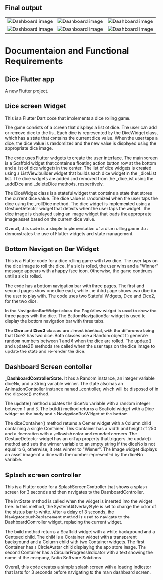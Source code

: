 
## Final output
<table>
  <tr>
    <td><img src="https://github.com/TariqMehmood1004/Dice-App-Flutter/blob/main/output/1.jpg" alt="Dashboard image"/></td>
    <td><img src="https://github.com/TariqMehmood1004/Dice-App-Flutter/blob/main/output/2.jpg" alt="Dashboard image"/></td>
    <td><img src="https://github.com/TariqMehmood1004/Dice-App-Flutter/blob/main/output/3.jpg" alt="Dashboard image"/></td>
  </tr>
  <tr>    
    <td><img src="https://github.com/TariqMehmood1004/Dice-App-Flutter/blob/main/output/4.jpg" alt="Dashboard image"/></td>
    <td><img src="https://github.com/TariqMehmood1004/Dice-App-Flutter/blob/main/output/5.jpg" alt="Dashboard image"/></td>
    <td><img src="https://github.com/TariqMehmood1004/Dice-App-Flutter/blob/main/output/6.jpg" alt="Dashboard image"/></td>
  </tr>
</table>

# Documentaion and Functional Requirements

## Dice Flutter app

A new Flutter project.

## Dice screen Widget
This is a Flutter Dart code that implements a dice rolling game.

The game consists of a screen that displays a list of dice. The user can add or remove dice to the list. Each dice is represented by the DiceWidget class, which has a state that contains the current dice value. When the user taps a dice, the dice value is randomized and the new value is displayed using the appropriate dice image.

The code uses Flutter widgets to create the user interface. The main screen is a Scaffold widget that contains a floating action button row at the bottom and a list of dice widgets in the center. The list of dice widgets is created using a ListView.builder widget that builds each dice widget in the _diceList list. The dice widgets are added and removed from the _diceList using the _addDice and _deleteDice methods, respectively.

The DiceWidget class is a stateful widget that contains a state that stores the current dice value. The dice value is randomized when the user taps the dice using the _rollDice method. The dice widget is implemented using a GestureDetector widget that detects when the user taps the widget. The dice image is displayed using an Image widget that loads the appropriate image asset based on the current dice value.

Overall, this code is a simple implementation of a dice rolling game that demonstrates the use of Flutter widgets and state management.


## Bottom Navigation Bar Widget
This is a Flutter code for a dice rolling game with two dice. The user taps on the dice image to roll the dice. If a six is rolled, the user wins and a "Winner" message appears with a happy face icon. Otherwise, the game continues until a six is rolled.

The code has a bottom navigation bar with three pages. The first and second pages show one dice each, while the third page shows two dice for the user to play with. The code uses two Stateful Widgets, Dice and Dice2, for the two dice.

In the NavigationBarWidget class, the PageView widget is used to show the three pages with the dice. The BottomNavigationBar widget is used to display the bottom navigation bar with three tabs.

The <b>Dice</b> and <b>Dice2</b> classes are almost identical, with the difference being that Dice2 has two dice. Both classes use a Random object to generate random numbers between 1 and 6 when the dice are rolled. The update() and update2() methods are called when the user taps on the dice image to update the state and re-render the dice.

## Dashboard Screen contoller
<b>_DashboardControllerState.</b> It has a Random instance, an integer variable diceNo, and a String variable winner. The state also has an AnimationController instance named _controller, which will be disposed of in the dispose() method.

The update() method updates the diceNo variable with a random integer between 1 and 6. The build() method returns a Scaffold widget with a Dice widget as the body and a NavigationBarWidget at the bottom.

The diceContainer() method returns a Center widget with a Column child containing a single Container. This Container has a width and height of 250 and a decoration with a yellowish color and rounded corners. The GestureDetector widget has an onTap property that triggers the update() method and sets the winner variable to an empty string if the diceNo is not equal to 6, otherwise, it sets winner to "Winner". The Image widget displays an asset image of a dice with the number represented by the diceNo variable.

## Splash screen controller
This is a Flutter code for a SplashScreenController that shows a splash screen for 3 seconds and then navigates to the DashboardController.

The initState method is called when the widget is inserted into the widget tree. In this method, the SystemUiOverlayStyle is set to change the color of the status bar to white. After a delay of 3 seconds, the Navigator.pushReplacement method is used to navigate to the DashboardController widget, replacing the current widget.

The build method returns a Scaffold widget with a white background and a Centered child. The child is a Container widget with a transparent background and a Column child with two Container widgets. The first Container has a CircleAvatar child displaying the app store image. The second Container has a CircularProgressIndicator with a text showing the name of the company, Notio Software Solutions.

Overall, this code creates a simple splash screen with a loading indicator that lasts for 3 seconds before navigating to the main dashboard screen.






